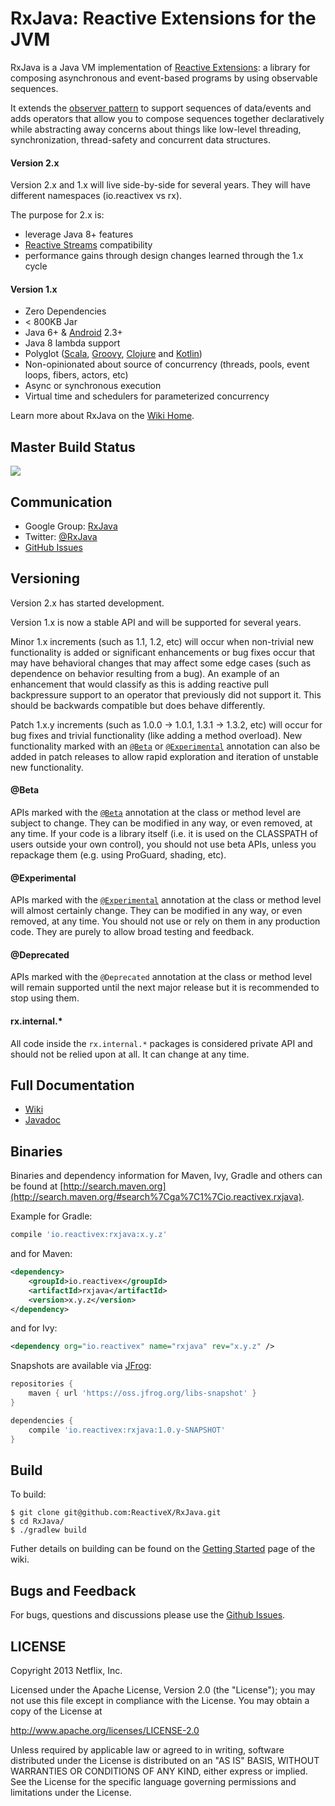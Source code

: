 # RxJava: Reactive Extensions for the JVM

RxJava is a Java VM implementation of [Reactive Extensions](http://reactivex.io): a library for composing asynchronous and event-based programs by using observable sequences.

It extends the [observer pattern](http://en.wikipedia.org/wiki/Observer_pattern) to support sequences of data/events and adds operators that allow you to compose sequences together declaratively while abstracting away concerns about things like low-level threading, synchronization, thread-safety and concurrent data structures.

#### Version 2.x

Version 2.x and 1.x will live side-by-side for several years. They will have different namespaces (io.reactivex vs rx). 

The purpose for 2.x is:

- leverage Java 8+ features
- [Reactive Streams](http://www.reactive-streams.org) compatibility
- performance gains through design changes learned through the 1.x cycle

#### Version 1.x

- Zero Dependencies
- < 800KB Jar
- Java 6+ & [Android](https://github.com/ReactiveX/RxAndroid) 2.3+
- Java 8 lambda support
- Polyglot ([Scala](https://github.com/ReactiveX/RxScala), [Groovy](https://github.com/ReactiveX/RxGroovy), [Clojure](https://github.com/ReactiveX/RxClojure) and [Kotlin](https://github.com/ReactiveX/RxKotlin))
- Non-opinionated about source of concurrency (threads, pools, event loops, fibers, actors, etc)
- Async or synchronous execution
- Virtual time and schedulers for parameterized concurrency

Learn more about RxJava on the <a href="https://github.com/ReactiveX/RxJava/wiki">Wiki Home</a>.

## Master Build Status

<a href='https://travis-ci.org/ReactiveX/RxJava/builds'><img src='https://travis-ci.org/ReactiveX/RxJava.svg?branch=2.x'></a>

## Communication

- Google Group: [RxJava](http://groups.google.com/d/forum/rxjava)
- Twitter: [@RxJava](http://twitter.com/RxJava)
- [GitHub Issues](https://github.com/ReactiveX/RxJava/issues)

## Versioning

Version 2.x has started development. 

Version 1.x is now a stable API and will be supported for several years.

Minor 1.x increments (such as 1.1, 1.2, etc) will occur when non-trivial new functionality is added or significant enhancements or bug fixes occur that may have behavioral changes that may affect some edge cases (such as dependence on behavior resulting from a bug). An example of an enhancement that would classify as this is adding reactive pull backpressure support to an operator that previously did not support it. This should be backwards compatible but does behave differently.

Patch 1.x.y increments (such as 1.0.0 -> 1.0.1, 1.3.1 -> 1.3.2, etc) will occur for bug fixes and trivial functionality (like adding a method overload). New functionality marked with an [`@Beta`][beta source link] or [`@Experimental`][experimental source link] annotation can also be added in patch releases to allow rapid exploration and iteration of unstable new functionality. 

#### @Beta

APIs marked with the [`@Beta`][beta source link] annotation at the class or method level are subject to change. They can be modified in any way, or even removed, at any time. If your code is a library itself (i.e. it is used on the CLASSPATH of users outside your own control), you should not use beta APIs, unless you repackage them (e.g. using ProGuard, shading, etc).

#### @Experimental

APIs marked with the [`@Experimental`][experimental source link] annotation at the class or method level will almost certainly change. They can be modified in any way, or even removed, at any time. You should not use or rely on them in any production code. They are purely to allow broad testing and feedback. 

#### @Deprecated

APIs marked with the `@Deprecated` annotation at the class or method level will remain supported until the next major release but it is recommended to stop using them. 

#### rx.internal.*

All code inside the `rx.internal.*` packages is considered private API and should not be relied upon at all. It can change at any time. 

## Full Documentation

- [Wiki](https://github.com/ReactiveX/RxJava/wiki)
- [Javadoc](http://reactivex.io/RxJava/javadoc/)

## Binaries

Binaries and dependency information for Maven, Ivy, Gradle and others can be found at [http://search.maven.org](http://search.maven.org/#search%7Cga%7C1%7Cio.reactivex.rxjava).

Example for Gradle:

```groovy
compile 'io.reactivex:rxjava:x.y.z'
```

and for Maven:

```xml
<dependency>
    <groupId>io.reactivex</groupId>
    <artifactId>rxjava</artifactId>
    <version>x.y.z</version>
</dependency>
```
and for Ivy:

```xml
<dependency org="io.reactivex" name="rxjava" rev="x.y.z" />
```

Snapshots are available via [JFrog](https://oss.jfrog.org/webapp/search/artifact/?5&q=rxjava):

```groovy
repositories {
    maven { url 'https://oss.jfrog.org/libs-snapshot' }
}

dependencies {
    compile 'io.reactivex:rxjava:1.0.y-SNAPSHOT'
}
```

## Build

To build:

```
$ git clone git@github.com:ReactiveX/RxJava.git
$ cd RxJava/
$ ./gradlew build
```

Futher details on building can be found on the [Getting Started](https://github.com/ReactiveX/RxJava/wiki/Getting-Started) page of the wiki.

## Bugs and Feedback

For bugs, questions and discussions please use the [Github Issues](https://github.com/ReactiveX/RxJava/issues).

 
## LICENSE

Copyright 2013 Netflix, Inc.

Licensed under the Apache License, Version 2.0 (the "License");
you may not use this file except in compliance with the License.
You may obtain a copy of the License at

<http://www.apache.org/licenses/LICENSE-2.0>

Unless required by applicable law or agreed to in writing, software
distributed under the License is distributed on an "AS IS" BASIS,
WITHOUT WARRANTIES OR CONDITIONS OF ANY KIND, either express or implied.
See the License for the specific language governing permissions and
limitations under the License.

[beta source link]: https://github.com/ReactiveX/RxJava/blob/master/src/main/java/rx/annotations/Beta.java
[experimental source link]: https://github.com/ReactiveX/RxJava/blob/master/src/main/java/rx/annotations/Experimental.java